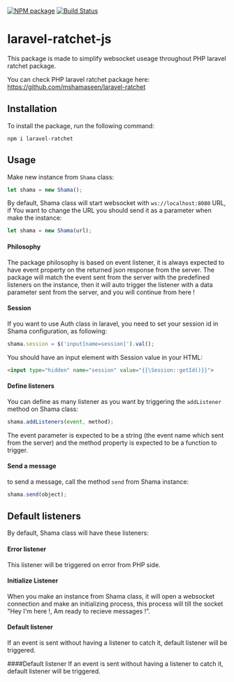[![NPM package][npm]](https://www.npmjs.com/package/laravel-ratchet)
[![Build Status](https://scrutinizer-ci.com/g/mshamaseen/laravel-ratchet-js/badges/build.png?b=master)](https://scrutinizer-ci.com/g/mshamaseen/laravel-ratchet-js/build-status/master)

# laravel-ratchet-js
This package is made to simplify websocket useage throughout PHP laravel ratchet package.

You can check PHP laravel ratchet package here:
https://github.com/mshamaseen/laravel-ratchet

## Installation

To install the package, run the following command:
```
npm i laravel-ratchet
```

## Usage
Make new instance from `Shama` class:

```js
let shama = new Shama();
```

By default, Shama class will start websocket with `ws://localhost:8080` URL, if You want to change the URL you should send it as a parameter when make the instance:
 ```js
 let shama = new Shama(url);
 ```
 
#### Philosophy
 The package philosophy is based on event listener, it is always expected to have event property on the returned json response from the server.
 The package will match the event sent from the server with the predefined  listeners on the instance, then it will auto trigger the listener with a data parameter sent from the server, and you will continue from here !
 
 
#### Session
If you want to use Auth class in laravel, you need to set your session id in Shama configuration, as following:

```js
shama.session = $('input[name=session]').val();
``` 

You should have an input element with Session value in your HTML:
```html
<input type="hidden" name="session" value="{{\Session::getId()}}">
```

#### Define listeners
 You can define as many listener as you want by triggering the `addListener` method on Shama class:
 
 ```js
shama.addListeners(event, method);
```
  The event parameter is expected to be a string (the event name which sent from the server) and the method property is expected to be a function to trigger.

#### Send a message
to send a message, call the method ``send`` from Shama instance:
```js
shama.send(object);
```

## Default listeners
By default, Shama class will have these listeners:

#### Error listener
This listener will be triggered on error from PHP side.

#### Initialize Listener
When you make an instance from Shama class, it will open a websocket connection and make an initializing process, this process will till the socket "Hey I'm here !, Am ready to recieve messages !".

#### Default listener
If an event is sent without having a listener to catch it, default listener will be triggered.

[npm]: https://img.shields.io/npm/v/laravel-ratchet.svg

####Default listener
If an event is sent without having a listener to catch it, default listener will be triggered.
